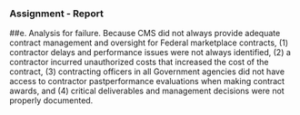 
### Assignment - Report 

##e. Analysis for failure.
Because CMS did not always provide adequate contract management and oversight for Federal marketplace contracts, (1) contractor delays and performance issues were not always identified, (2) a contractor incurred unauthorized costs that increased the cost of the contract, (3) contracting officers in all Government agencies did not have access to contractor pastperformance evaluations when making contract awards, and (4) critical deliverables and management decisions were not properly documented. 
